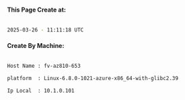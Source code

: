 
   
#### This Page Create at:

```bash

2025-03-26 - 11:11:18 UTC

```

#### Create By Machine:

```bash

Host Name : fv-az810-653

platform  : Linux-6.8.0-1021-azure-x86_64-with-glibc2.39

Ip Local  : 10.1.0.101

```

